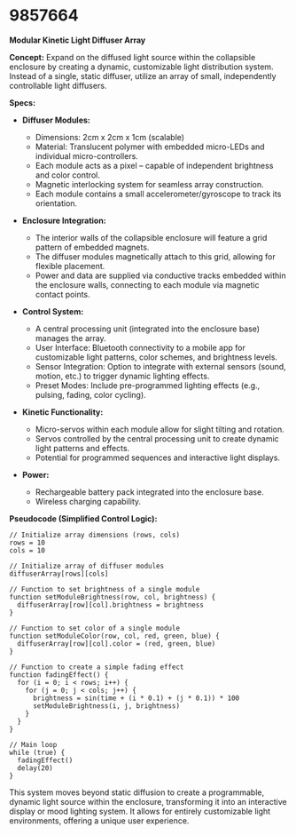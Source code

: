 # 9857664

**Modular Kinetic Light Diffuser Array**

**Concept:** Expand on the diffused light source within the collapsible enclosure by creating a dynamic, customizable light distribution system. Instead of a single, static diffuser, utilize an array of small, independently controllable light diffusers.

**Specs:**

*   **Diffuser Modules:** 
    *   Dimensions: 2cm x 2cm x 1cm (scalable)
    *   Material: Translucent polymer with embedded micro-LEDs and individual micro-controllers.
    *   Each module acts as a pixel – capable of independent brightness and color control.
    *   Magnetic interlocking system for seamless array construction.
    *   Each module contains a small accelerometer/gyroscope to track its orientation.

*   **Enclosure Integration:**
    *   The interior walls of the collapsible enclosure will feature a grid pattern of embedded magnets. 
    *   The diffuser modules magnetically attach to this grid, allowing for flexible placement.
    *   Power and data are supplied via conductive tracks embedded within the enclosure walls, connecting to each module via magnetic contact points.

*   **Control System:**
    *   A central processing unit (integrated into the enclosure base) manages the array.
    *   User Interface: Bluetooth connectivity to a mobile app for customizable light patterns, color schemes, and brightness levels. 
    *   Sensor Integration: Option to integrate with external sensors (sound, motion, etc.) to trigger dynamic lighting effects.
    *   Preset Modes: Include pre-programmed lighting effects (e.g., pulsing, fading, color cycling).

*   **Kinetic Functionality:**
    *   Micro-servos within each module allow for slight tilting and rotation.
    *   Servos controlled by the central processing unit to create dynamic light patterns and effects.
    *   Potential for programmed sequences and interactive light displays.

*   **Power:**
    *   Rechargeable battery pack integrated into the enclosure base.
    *   Wireless charging capability.

**Pseudocode (Simplified Control Logic):**

```
// Initialize array dimensions (rows, cols)
rows = 10
cols = 10

// Initialize array of diffuser modules
diffuserArray[rows][cols]

// Function to set brightness of a single module
function setModuleBrightness(row, col, brightness) {
  diffuserArray[row][col].brightness = brightness
}

// Function to set color of a single module
function setModuleColor(row, col, red, green, blue) {
  diffuserArray[row][col].color = (red, green, blue)
}

// Function to create a simple fading effect
function fadingEffect() {
  for (i = 0; i < rows; i++) {
    for (j = 0; j < cols; j++) {
      brightness = sin(time + (i * 0.1) + (j * 0.1)) * 100 
      setModuleBrightness(i, j, brightness)
    }
  }
}

// Main loop
while (true) {
  fadingEffect()
  delay(20)
}
```

This system moves beyond static diffusion to create a programmable, dynamic light source within the enclosure, transforming it into an interactive display or mood lighting system. It allows for entirely customizable light environments, offering a unique user experience.